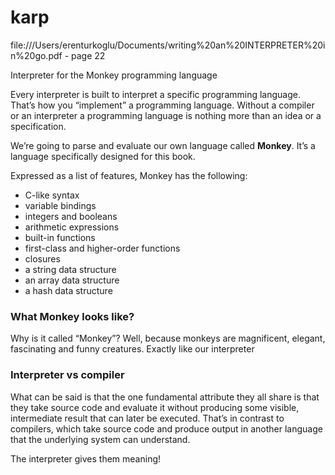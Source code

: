 # karp

file:///Users/erenturkoglu/Documents/writing%20an%20INTERPRETER%20in%20go.pdf - page 22

Interpreter for the Monkey programming language

Every interpreter is built to interpret a specific programming language. That’s how you “implement” a programming language. Without a compiler or an interpreter a programming language
is nothing more than an idea or a specification.

We’re going to parse and evaluate our own language called **Monkey**. It’s a language specifically
designed for this book.

Expressed as a list of features, Monkey has the following:
* C-like syntax
* variable bindings
* integers and booleans
* arithmetic expressions
* built-in functions
* first-class and higher-order functions
* closures
* a string data structure
* an array data structure
* a hash data structure

### What Monkey looks like?
Why is it called “Monkey”? Well, because monkeys are magnificent, elegant,
fascinating and funny creatures. Exactly like our interpreter

### Interpreter vs compiler

What can be said is that the one fundamental attribute they all share is that they
take source code and evaluate it without producing some visible, intermediate result that can
later be executed. That’s in contrast to compilers, which take source code and produce output
in another language that the underlying system can understand.

 The interpreter gives them meaning!
